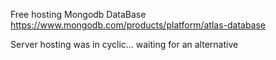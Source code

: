 Free hosting Mongodb DataBase
https://www.mongodb.com/products/platform/atlas-database

Server hosting was in cyclic...
waiting for an alternative
